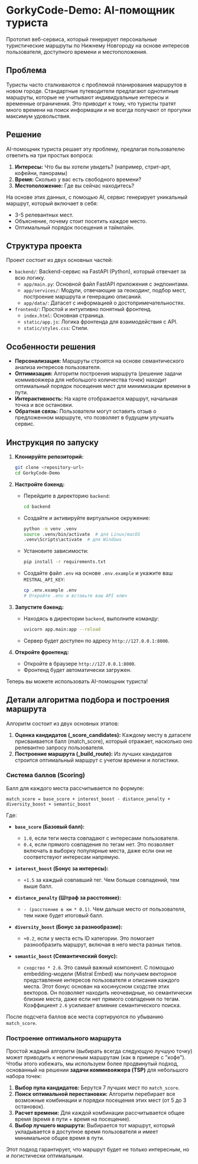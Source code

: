 # GorkyCode-Demo: AI-помощник туриста

Прототип веб-сервиса, который генерирует персональные туристические маршруты по Нижнему Новгороду на основе интересов пользователя, доступного времени и местоположения.

## Проблема

Туристы часто сталкиваются с проблемой планирования маршрутов в новом городе. Стандартные путеводители предлагают однотипные маршруты, которые не учитывают индивидуальные интересы и временные ограничения. Это приводит к тому, что туристы тратят много времени на поиск информации и не всегда получают от прогулки максимум удовольствия.

## Решение

AI-помощник туриста решает эту проблему, предлагая пользователю ответить на три простых вопроса:
1.  **Интересы:** Что бы вы хотели увидеть? (например, стрит-арт, кофейни, панорамы)
2.  **Время:** Сколько у вас есть свободного времени?
3.  **Местоположение:** Где вы сейчас находитесь?

На основе этих данных, с помощью AI, сервис генерирует уникальный маршрут, который включает в себя:
-   3-5 релевантных мест.
-   Объяснение, почему стоит посетить каждое место.
-   Оптимальный порядок посещения и таймлайн.

## Структура проекта

Проект состоит из двух основных частей:

-   `backend/`: Backend-сервис на FastAPI (Python), который отвечает за всю логику.
    -   `app/main.py`: Основной файл FastAPI приложения с эндпоинтами.
    -   `app/services/`: Модули, отвечающие за геокодинг, подбор мест, построение маршрута и генерацию описаний.
    -   `app/data/`: Датасет с информацией о достопримечательностях.
-   `frontend/`: Простой и интуитивно понятный фронтенд.
    -   `index.html`: Основная страница.
    -   `static/app.js`: Логика фронтенда для взаимодействия с API.
    -   `static/styles.css`: Стили.

## Особенности решения

-   **Персонализация:** Маршруты строятся на основе семантического анализа интересов пользователя.
-   **Оптимизация:** Алгоритм построения маршрута (решение задачи коммивояжера для небольшого количества точек) находит оптимальный порядок посещения мест для минимизации времени в пути.
-   **Интерактивность:** На карте отображается маршрут, начальная точка и все остановки.
-   **Обратная связь:** Пользователи могут оставить отзыв о предложенном маршруте, что позволяет в будущем улучшать сервис.

## Инструкция по запуску

1.  **Клонируйте репозиторий:**
    ```bash
    git clone <repository-url>
    cd GorkyCode-Demo
    ```

2.  **Настройте бэкенд:**
    -   Перейдите в директорию `backend`:
        ```bash
        cd backend
        ```
    -   Создайте и активируйте виртуальное окружение:
        ```bash
        python -m venv .venv
        source .venv/bin/activate  # для Linux/macOS
        .venv\Scripts\activate  # для Windows
        ```
    -   Установите зависимости:
        ```bash
        pip install -r requirements.txt
        ```
    -   Создайте файл `.env` на основе `.env.example` и укажите ваш `MISTRAL_API_KEY`:
        ```bash
        cp .env.example .env
        # Откройте .env и вставьте ваш API ключ
        ```

3.  **Запустите бэкенд:**
    -   Находясь в директории `backend`, выполните команду:
        ```bash
        uvicorn app.main:app --reload
        ```
    -   Сервер будет доступен по адресу `http://127.0.0.1:8000`.

4.  **Откройте фронтенд:**
    -   Откройте в браузере `http://127.0.0.1:8000`.
    -   Фронтенд будет автоматически загружен.

Теперь вы можете использовать AI-помощник туриста!

## Детали алгоритма подбора и построения маршрута

Алгоритм состоит из двух основных этапов:

1.  **Оценка кандидатов (_score_candidates):** Каждому месту в датасете присваивается балл (match_score), который отражает, насколько оно релевантно запросу пользователя.
2.  **Построение маршрута (_build_route):** Из лучших кандидатов строится оптимальный маршрут с учетом времени и логистики.

### Система баллов (Scoring)

Балл для каждого места рассчитывается по формуле:

`match_score = base_score + interest_boost - distance_penalty + diversity_boost + semantic_boost`

Где:

-   **`base_score` (Базовый балл):**
    -   `1.0`, если теги места совпадают с интересами пользователя.
    -   `0.4`, если прямого совпадения по тегам нет. Это позволяет включать в выборку популярные места, даже если они не соответствуют интересам напрямую.

-   **`interest_boost` (Бонус за интересы):**
    -   `+1.5` за каждый совпавший тег. Чем больше совпадений, тем выше балл.

-   **`distance_penalty` (Штраф за расстояние):**
    -   `- (расстояние в км * 0.1)`. Чем дальше место от пользователя, тем ниже будет итоговый балл.

-   **`diversity_boost` (Бонус за разнообразие):**
    -   `+0.2`, если у места есть ID категории. Это помогает разнообразить маршрут, включая в него места разных типов.

-   **`semantic_boost` (Семантический бонус):**
    -   `сходство * 2.6`. Это самый важный компонент. С помощью embedding-модели (Mistral Embed) мы получаем векторное представление интересов пользователя и описания каждого места. Этот бонус основан на косинусном сходстве этих векторов. Он позволяет находить неочевидные, но семантически близкие места, даже если нет прямого совпадения по тегам. Коэффициент `2.6` усиливает влияние семантического поиска.

После подсчета баллов все места сортируются по убыванию `match_score`.

### Построение оптимального маршрута

Простой жадный алгоритм (выбирать всегда следующую лучшую точку) может приводить к нелогичным маршрутам (как в примере с "кофе"). Чтобы этого избежать, мы используем более продвинутый подход, основанный на решении **задачи коммивояжера (TSP)** для небольшого набора точек:

1.  **Выбор пула кандидатов:** Берутся 7 лучших мест по `match_score`.
2.  **Поиск оптимальной перестановки:** Алгоритм перебирает все возможные комбинации и порядки посещения этих мест (от 5 до 3 остановок).
3.  **Расчет времени:** Для каждой комбинации рассчитывается общее время (время в пути + время на посещение).
4.  **Выбор лучшего маршрута:** Выбирается тот маршрут, который укладывается в доступное время пользователя и имеет минимальное общее время в пути.

Этот подход гарантирует, что маршрут будет не только интересным, но и логистически оптимальным.